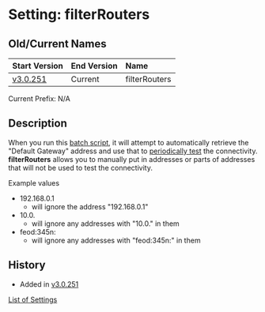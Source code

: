 # Setting: filterRouters #


## Old/Current Names ##
| Start Version | End Version | Name |
|:--------------|:------------|:-----|
| [v3.0.251](https://code.google.com/p/quick-net-fix/source/detail?r=2fe2c34c1d4a4c2664560583259f4716ea239495) | Current     | filterRouters |

Current Prefix: N/A


## Description ##
When you run this <a href='http://en.wikipedia.org/wiki/Batch_file' title="If you don't know what this is, just think of it as a Windows program that can be edited with Notepad">batch script</a>, it will attempt to automatically retrieve the "Default Gateway" address and use that to [periodically test](checkdelay.md) the connectivity. **filterRouters** allows you to manually put in addresses or parts of addresses that will not be used to test the connectivity.


Example values
  * 192.168.0.1
    * will ignore the address "192.168.0.1"
  * 10.0.
    * will ignore any addresses with "10.0." in them
  * feod:345n:
    * will ignore any addresses with "feod:345n:" in them


## History ##
  * Added in [v3.0.251](https://code.google.com/p/quick-net-fix/source/detail?r=2fe2c34c1d4a4c2664560583259f4716ea239495)


[List of Settings](Settings.md)